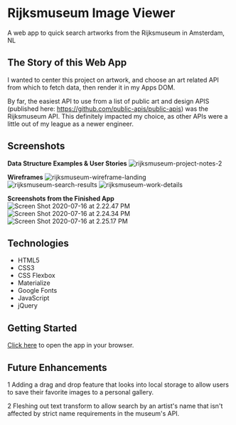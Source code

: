 
# Rijksmuseum Image Viewer

A web app to quick search artworks from the Rijksmuseum in Amsterdam, NL

## The Story of this Web App
I wanted to center this project on artwork, and choose an art related API from which to fetch data, then render it in my Apps DOM. 

By far, the easiest API to use from a list of public art and design APIS (published here: https://github.com/public-apis/public-apis) was the Rijksmuseum API. This definitely impacted my choice, as other APIs were a little out of my league as a newer engineer.

## Screenshots
**Data Structure Examples & User Stories**
![rijksmuseum-project-notes-2](https://i.imgur.com/cMc0ZQy.png)

**Wireframes**
![rijksmuseum-wireframe-landing](https://i.imgur.com/ibFpEuP.png)
![rijksmuseum-search-results](https://i.imgur.com/DkRVpYJ.png)
![rijksmuseum-work-details](https://i.imgur.com/I1he3Xl.png)

**Screenshots from the Finished App**
![Screen Shot 2020-07-16 at 2.22.47 PM](https://i.imgur.com/vN8lAMZ.png)
![Screen Shot 2020-07-16 at 2.24.34 PM](https://i.imgur.com/dWDZufK.png)
![Screen Shot 2020-07-16 at 2.25.17 PM](https://i.imgur.com/cCVODaf.png)

## Technologies
* HTML5
* CSS3
* CSS Flexbox
* Materialize
* Google Fonts
* JavaScript
* jQuery

## Getting Started

 [Click here](https://chas-e.github.io/sei-project-one/) to open the app in your browser.

## Future Enhancements
1 Adding a drag and drop feature that looks into local storage to allow users to save their favorite images to a personal gallery.

2 Fleshing out text transform to allow search by an artist's name that isn't affected by strict name requirements in the museum's API.
